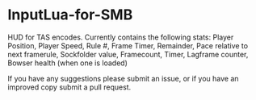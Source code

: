 # InputLua-for-SMB
HUD for TAS encodes.
Currently contains the following stats: Player Position, Player Speed, Rule #, Frame Timer, Remainder, Pace relative to next framerule, Sockfolder value, Framecount, Timer, Lagframe counter, Bowser health (when one is loaded)

If you have any suggestions please submit an issue, or if you have an improved copy submit a pull request.
